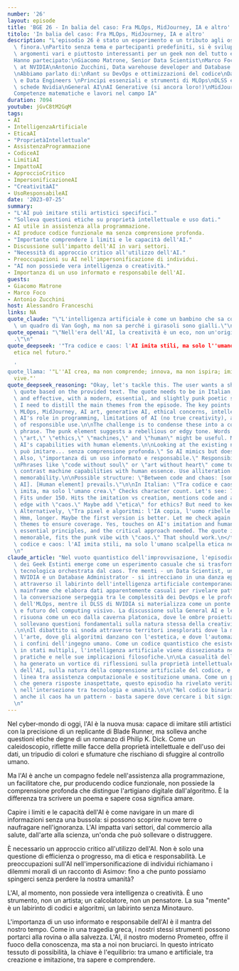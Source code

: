 ```yaml
---
number: '26'
layout: episode
title: 'BGE 26 - In balia del caso: Fra MLOps, MidJourney, IA e altro'
titolo: 'In balia del caso: Fra MLOps, MidJourney, IA e altro'
description: "L'episodio 26 è stato un esperimento e un tributo agli ospiti avuti\
  \ finora.\nPartito senza tema e partecipanti predefiniti, si è sviluppato su\
  \ argomenti vari e piuttosto interessanti per un geek non del tutto estinto.\n\n\
  Hanno partecipato:\nGiacomo Matrone, Senior Data Scientist\nMarco Foco, Senior Manager\
  \ at NVIDIA\nAntonio Zucchini, Data warehouse developer and Database administrator\n\
  \nAbbiamo parlato di:\nRant su DevOps e ottimizzazioni del codice\nData Scientists\
  \ e Data Engineers \nPrincipi essenziali e strumenti di MLOps\nDLSS e la IA nelle\
  \ schede Nvidia\nGeneral AI\nAI Generative (si ancora loro!)\nMidJourney e AI art\n\
  Competenze matematiche e lavori nel campo IA"
duration: 7094
youtube: jGvC8tM2GqM
tags:
- AI
- IntelligenzaArtificiale
- EticaAI
- "ProprietàIntellettuale"
- AssistenzaProgrammazione
- CodiceAI
- LimitiAI
- ImpattoAI
- ApproccioCritico
- ImpersonificazioneAI
- "CreativitàAI"
- UsoResponsabileAI
date: '2023-07-25'
summary:
- "L'AI può imitare stili artistici specifici."
- "Solleva questioni etiche su proprietà intellettuale e uso dati."
- AI utile in assistenza alla programmazione.
- AI produce codice funzionale ma senza comprensione profonda.
- "Importante comprendere i limiti e le capacità dell'AI."
- Discussione sull'impatto dell'AI in vari settori.
- "Necessità di approccio critico all'utilizzo dell'AI."
- Preoccupazioni su AI nell'impersonificazione di individui.
- "AI non possiede vera intelligenza o creatività."
- Importanza di un uso informato e responsabile dell'AI.
guests:
- Giacomo Matrone
- Marco Foco
- Antonio Zucchini
host: Alessandro Franceschi
links: NA
quote_claude: "\"L'intelligenza artificiale è come un bambino che sa copiare perfettamente\
  \ un quadro di Van Gogh, ma non sa perché i girasoli sono gialli.\"\n"
quote_openai: "\"Nell'era dell'AI, la creatività è un eco, non un'originalità\
  .\"\n"
quote_deepseek: '"Tra codice e caos: l'AI imita stili, ma solo l''umano scalpella
  etica nel futuro."

  '
quote_llama: '"L''AI crea, ma non comprende; innova, ma non ispira; imita, ma non
  vive."'
quote_deepseek_reasoning: "Okay, let's tackle this. The user wants a short, impactful\
  \ quote based on the provided text. The quote needs to be in Italian, memorable,\
  \ and effective, with a modern, essential, and slightly punk poetic style.\n\nFirst,\
  \ I need to distill the main themes from the episode. The key points mentioned are\
  \ MLOps, MidJourney, AI art, generative AI, ethical concerns, intellectual property,\
  \ AI's role in programming, limitations of AI (no true creativity), and the necessity\
  \ of responsible use.\n\nThe challenge is to condense these into a concise, catchy\
  \ phrase. The punk element suggests a rebellious or edgy tone. Words like \"code,\"\
  \ \"art,\" \"ethics,\" \"machines,\" and \"human\" might be useful. Maybe juxtapose\
  \ AI's capabilities with human elements.\n\nLooking at the existing notes: \"L'AI\
  \ può imitare... senza comprensione profonda.\" So AI mimics but doesn't understand.\
  \ Also, \"importanza di un uso informato e responsabile.\" Responsibility is key.\n\
  \nPhrases like \"code without soul\" or \"art without heart\" come to mind. Maybe\
  \ contrast machine capabilities with human essence. Use alliteration or rhyme for\
  \ memorability.\n\nPossible structure: \"Between code and chaos: [something about\
  \ AI]. [Human element] prevails.\"\n\nIn Italian: \"Tra codice e caos: l'arte dell'IA\
  \ imita, ma solo l'umano crea.\" Checks character count. Let's see: 73 characters.\
  \ Fits under 150. Hits the imitation vs creation, mentions code and art, has a punkish\
  \ edge with \"caos.\" Maybe add \"etica\" for ethics? But need to keep it short.\
  \ Alternatively, \"Tra pixel e algoritmi: l'IA copia, l'uomo ribelle scrive il futuro.\"\
  \ Hmm, longer. Maybe the first version is better. Let me check again the original\
  \ themes to ensure coverage. Yes, touches on AI's imitation and human creativity,\
  \ essential principles, and the critical approach needed. The quote is punchy and\
  \ memorable, fits the punk vibe with \"caos.\" That should work.\n</think>\n\"Tra\
  \ codice e caos: l'AI imita stili, ma solo l'umano scalpella etica nel futuro.\"\
  \n"
claude_article: "Nel vuoto quantistico dell'improvvisazione, l'episodio 26 della Brigata\
  \ dei Geek Estinti emerge come un esperimento casuale che si trasforma in una sinfonia\
  \ tecnologica orchestrata dal caos. Tre menti - un Data Scientist, un Senior Manager\
  \ NVIDIA e un Database Administrator - si intrecciano in una danza epistemologica\
  \ attraverso il labirinto dell'intelligenza artificiale contemporanea.\n\nCome un\
  \ mainframe che elabora dati apparentemente casuali per rivelare pattern nascosti,\
  \ la conversazione serpeggia tra le complessità dei DevOps e le profondità\
  \ dell'MLOps, mentre il DLSS di NVIDIA si materializza come un ponte tra presente\
  \ e futuro del computing visivo. La discussione sulla General AI e le AI generative\
  \ risuona come un eco dalla caverna platonica, dove le ombre proiettate da MidJourney\
  \ sollevano questioni fondamentali sulla natura stessa della creatività e dell'autenticità\
  .\n\nIl dibattito si snoda attraverso territori inesplorati dove la matematica incontra\
  \ l'arte, dove gli algoritmi danzano con l'estetica, e dove l'automazione sfida\
  \ i confini dell'ingegno umano. Come un codice quantistico che esiste simultaneamente\
  \ in stati multipli, l'intelligenza artificiale viene dissezionata nelle sue manifestazioni\
  \ pratiche e nelle sue implicazioni filosofiche.\n\nLa casualità dell'incontro\
  \ ha generato un vortice di riflessioni sulla proprietà intellettuale nell'era\
  \ dell'AI, sulla natura della comprensione artificiale del codice, e sulla sottile\
  \ linea tra assistenza computazionale e sostituzione umana. Come un prompt di ChatGPT\
  \ che genera risposte inaspettate, questo episodio ha rivelato verità nascoste\
  \ nell'intersezione tra tecnologia e umanità.\n\n\"Nel codice binario del destino,\
  \ anche il caos ha un pattern - basta sapere dove cercare i bit significativi.\"\
  \n"
---
```

Nel cyber-mondo di oggi, l'AI è la nuova musa: capace di imitare stili artistici con la precisione di un replicante di Blade Runner, ma solleva anche questioni etiche degne di un romanzo di Philip K. Dick. Come un caleidoscopio, riflette mille facce della proprietà intellettuale e dell'uso dei dati, un tripudio di colori e sfumature che rischiano di sfuggire al controllo umano.

Ma l'AI è anche un compagno fedele nell'assistenza alla programmazione, un facilitatore che, pur producendo codice funzionale, non possiede la comprensione profonda che distingue l'artigiano digitale dall'algoritmo. È la differenza tra scrivere un poema e sapere cosa significa amare.

Capire i limiti e le capacità dell'AI è come navigare in un mare di informazioni senza una bussola: si possono scoprire nuove terre o naufragare nell'ignoranza. L'AI impatta vari settori, dal commercio alla salute, dall'arte alla scienza, un'onda che può sollevare o distruggere.

È necessario un approccio critico all'utilizzo dell'AI. Non è solo una questione di efficienza o progresso, ma di etica e responsabilità. Le preoccupazioni sull'AI nell'impersonificazione di individui richiamano i dilemmi morali di un racconto di Asimov: fino a che punto possiamo spingerci senza perdere la nostra umanità?

L'AI, al momento, non possiede vera intelligenza o creatività. È uno strumento, non un artista; un calcolatore, non un pensatore. La sua "mente" è un labirinto di codici e algoritmi, un labirinto senza Minotauro.

L'importanza di un uso informato e responsabile dell'AI è il mantra del nostro tempo. Come in una tragedia greca, i nostri stessi strumenti possono portarci alla rovina o alla salvezza. L'AI, il nostro moderno Prometeo, offre il fuoco della conoscenza, ma sta a noi non bruciarci. In questo intricato tessuto di possibilità, la chiave è l'equilibrio: tra umano e artificiale, tra creazione e imitazione, tra sapere e comprendere.
